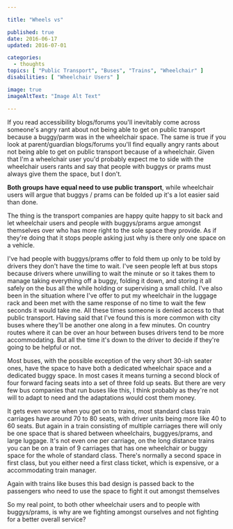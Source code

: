 ```yaml
---

title: "Wheels vs"

published: true
date: 2016-06-17
updated: 2016-07-01

categories: 
  - thoughts
topics: [ "Public Transport", "Buses", "Trains", "Wheelchair" ]
disabilities: [ "Wheelchair Users" ]

image: true
imageAltText: "Image Alt Text"

---
```


If you read accessibility blogs/forums you'll inevitably come across someone's angry rant about not being able to get on public transport because a buggy/parm was in the wheelchair space. The same is true if you look at parent/guardian blogs/forums you'll find equally angry rants about not being able to get on public transport because of a wheelchair. Given that I'm a wheelchair user you'd probably expect me to side with the wheelchair users rants and say that people with buggys or prams must always give them the space, but I don't.<!--more-->

**Both groups have equal need to use public transport**, while wheelchair users will argue that buggys / prams can be folded up it's a lot easier said than done. 

The thing is the transport companies are happy quite happy to sit back and let wheelchair users and people with buggys/prams argue amongst themselves over who has more right to the sole space they provide. As if they're doing that it stops people asking just why is there only one space on a vehicle. 

I've had people with buggys/prams offer to fold them up only to be told by drivers they don't have the time to wait. I've seen people left at bus stops because drivers where unwilling to wait the minute or so it takes them to manage taking everything off a buggy, folding it down, and storing it all safely on the bus all the while holding or supervising a small child. I've also been in the situation where I've offer to put my wheelchair in the luggage rack and been met with the same response of no time to wait the few seconds it would take me. All these times someone is denied access to that public transport. Having said that I've found this is more common with city buses where they'll be another one along in a few minutes. On country routes where it can be over an hour between buses drivers tend to be more accommodating. But all the time it's down to the driver to decide if they're going to be helpful or not.

Most buses, with the possible exception of the very short 30-ish seater ones, have the space to have both a dedicated wheelchair space and a dedicated buggy space. In most cases it means turning a second block of four forward facing seats into a set of three fold up seats. But there are very few bus companies that run buses like this, I think probably as they're not will to adapt to need and the adaptations would cost them money. 

It gets even worse when you get on to trains, most standard class train carriages have around 70 to 80 seats, with driver units being more like 40 to 60 seats. But again in a train consisting of multiple carriages there will only be one space that is shared between wheelchairs, buggyes/prams, and large luggage. It's not even one per carriage, on the long distance trains you can be on a train of 9 carriages that has one wheelchair or buggy space for the whole of standard class. There's normally a second space in first class, but you either need a first class ticket, which is expensive, or a accommodating train manager.

Again with trains like buses this bad design is passed back to the passengers who need to use the space to fight it out amongst themselves

So my real point, to both other wheelchair users and to people with buggys/prams, is why are we fighting amongst ourselves and not fighting for a better overall service?
